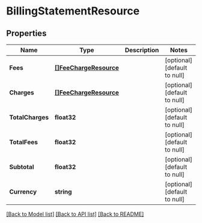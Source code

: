 # BillingStatementResource

## Properties
Name | Type | Description | Notes
------------ | ------------- | ------------- | -------------
**Fees** | [**[]FeeChargeResource**](FeeChargeResource.md) |  | [optional] [default to null]
**Charges** | [**[]FeeChargeResource**](FeeChargeResource.md) |  | [optional] [default to null]
**TotalCharges** | **float32** |  | [optional] [default to null]
**TotalFees** | **float32** |  | [optional] [default to null]
**Subtotal** | **float32** |  | [optional] [default to null]
**Currency** | **string** |  | [optional] [default to null]

[[Back to Model list]](../README.md#documentation-for-models) [[Back to API list]](../README.md#documentation-for-api-endpoints) [[Back to README]](../README.md)


